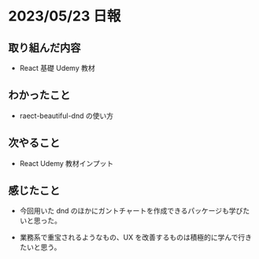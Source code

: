 # 2023/05/23 日報

## 取り組んだ内容

- React 基礎 Udemy 教材

## わかったこと

- raect-beautiful-dnd の使い方

## 次やること

- React Udemy 教材インプット

## 感じたこと

- 今回用いた dnd のほかにガントチャートを作成できるパッケージも学びたいと思った。

- 業務系で重宝されるようなもの、UX を改善するものは積極的に学んで行きたいと思う。
